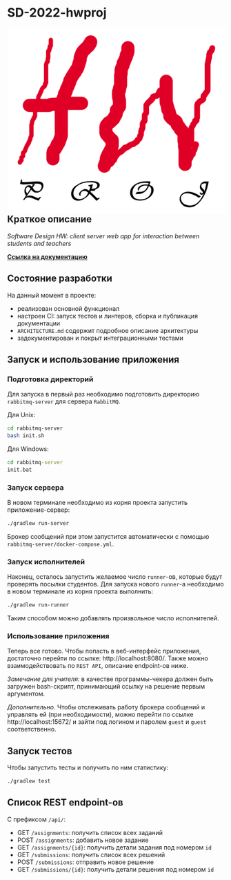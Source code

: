 # SD-2022-hwproj

<img src="hwproj-logo.png" align="right"  alt="hwproj logo"/>

## Краткое описание

_Software Design HW: client server web app for interaction between students and teachers_

**[Ссылка на документацию](https://glebsolovev.github.io/SD-2022-hwproj/)**

## Состояние разработки

На данный момент в проекте:

- реализован основной функционал
- настроен CI: запуск тестов и линтеров, сборка и публикация документации
- `ARCHITECTURE.md` содержит подробное описание архитектуры
- задокументирован и покрыт интеграционными тестами

## Запуск и использование приложения

### Подготовка директорий

Для запуска в первый раз необходимо подготовить директорию `rabbitmq-server` для сервера `RabbitMQ`.

Для Unix:

```bash
cd rabbitmq-server
bash init.sh
```

Для Windows:

```cmd
cd rabbitmq-server
init.bat
```

### Запуск сервера

В новом терминале необходимо из корня проекта запустить приложение-сервер:

```bash
./gradlew run-server
```

Брокер сообщений при этом запустится автоматически с помощью `rabbitmq-server/docker-compose.yml`.

### Запуск исполнителей

Наконец, осталось запустить желаемое число `runner`-ов, которые будут проверять посылки студентов. Для запуска
нового `runner`-а необходимо в новом терминале из корня проекта выполнить:

```bash
./gradlew run-runner
```

Таким способом можно добавлять произвольное число исполнителей.

### Использование приложения

Теперь все готово. Чтобы попасть в веб-интерфейс приложения, достаточно перейти по
ссылке: http://localhost:8080/. Также можно взаимодействовать по `REST API`, описание endpoint-ов ниже.

_Замечание для учителя:_ в качестве программы-чекера должен быть загружен bash-скрипт, принимающий ссылку 
на решение первым аргументом.

_Дополнительно._
Чтобы отслеживать работу брокера сообщений и управлять ей (при необходимости), можно перейти по
ссылке http://localhost:15672/ и зайти под логином и паролем `guest` и `guest`
соответственно.

## Запуск тестов

Чтобы запустить тесты и получить по ним статистику:

```bash
./gradlew test
```

## Список REST endpoint-ов

С префиксом `/api/`:

* GET `/assignments`: получить список всех заданий
* POST `/assignments`: добавить новое задание
* GET `/assignments/{id}`: получить детали задания под номером `id`
* GET `/submissions`: получить список всех решений
* POST `/submissions`: отправить новое решение
* GET `/submissions/{id}`: получить детали решения под номером `id`
